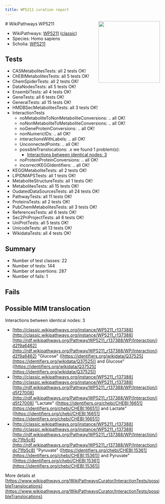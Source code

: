 ```yaml
---
title: WP5211 curation report
---
```


<img style="float: right; width: 200px" src="https://upload.wikimedia.org/wikipedia/commons/thumb/8/83/Wplogo_with_text_500.png/640px-Wplogo_with_text_500.png" />
# WikiPathways WP5211

* WikiPathways: [WP5211](https://wikipathways.org/pathways/WP5211) ([classic](https://classic.wikipathways.org/instance/WP5211))
* Species: Homo sapiens
* Scholia: [WP5211](https://scholia.toolforge.org/wikipathways/WP5211)
## Tests
* CASMetabolitesTests: all 2 tests OK!
* ChEBIMetabolitesTests: all 5 tests OK!
* ChemSpiderTests: all 2 tests OK!
* DataNodesTests: all 5 tests OK!
* EnsemblTests: all 4 tests OK!
* GeneTests: all 6 tests OK!
* GeneralTests: all 15 tests OK!
* HMDBSecMetabolitesTests: all 3 tests OK!
* InteractionTests
    * noMetaboliteToNonMetaboliteConversions: .. all OK!
    * noNonMetaboliteToMetaboliteConversions: .. all OK!
    * noGeneProteinConversions: .. all OK!
    * nonNumericIDs: .. all OK!
    * interactionsWithLabels: .. all OK!
    * UnconnectedPoints: .. all OK!
    * possibleTranslocations: .x we found 1 problem(s):
        * [Interactions between identical nodes: 3](#1c118208)
    * noProteinProteinConversions: .. all OK!
    * incorrectKEGGIdentifiers: .. all OK!
* KEGGMetaboliteTests: all 2 tests OK!
* LIPIDMAPSTests: all 1 tests OK!
* MetaboliteStructureTests: all 1 tests OK!
* MetabolitesTests: all 15 tests OK!
* OudatedDataSourcesTests: all 24 tests OK!
* PathwayTests: all 11 tests OK!
* ProteinsTests: all 2 tests OK!
* PubChemMetabolitesTests: all 3 tests OK!
* ReferencesTests: all 6 tests OK!
* Sec2PriProjectTests: all 6 tests OK!
* UniProtTests: all 5 tests OK!
* UnicodeTests: all 13 tests OK!
* WikidataTests: all 4 tests OK!


## Summary

* Number of test classes: 22
* Number of tests: 144
* Number of assertions: 287
* Number of fails: 1

## Fails

<a name="1c118208" />

## Possible MIM translocation

Interactions between identical nodes: 3

* [http://classic.wikipathways.org/instance/WP5211_r137388](http://classic.wikipathways.org/instance/WP5211_r137388) [http://rdf.wikipathways.org/Pathway/WP5211_r137388/WP/Interaction/id2f9a6462](http://rdf.wikipathways.org/Pathway/WP5211_r137388/WP/Interaction/id2f9a6462) "Glucose" ([https://identifiers.org/wikidata/Q37525](https://identifiers.org/wikidata/Q37525)) and 
Glucose" ([https://identifiers.org/wikidata/Q37525](https://identifiers.org/wikidata/Q37525))
* [http://classic.wikipathways.org/instance/WP5211_r137388](http://classic.wikipathways.org/instance/WP5211_r137388) [http://rdf.wikipathways.org/Pathway/WP5211_r137388/WP/Interaction/id5f27008](http://rdf.wikipathways.org/Pathway/WP5211_r137388/WP/Interaction/id5f27008) "Lactate" ([https://identifiers.org/chebi/CHEBI:16651](https://identifiers.org/chebi/CHEBI:16651)) and 
Lactate" ([https://identifiers.org/chebi/CHEBI:16651](https://identifiers.org/chebi/CHEBI:16651))
* [http://classic.wikipathways.org/instance/WP5211_r137388](http://classic.wikipathways.org/instance/WP5211_r137388) [http://rdf.wikipathways.org/Pathway/WP5211_r137388/WP/Interaction/idc71fb5c8](http://rdf.wikipathways.org/Pathway/WP5211_r137388/WP/Interaction/idc71fb5c8) "Pyruvate" ([https://identifiers.org/chebi/CHEBI:15361](https://identifiers.org/chebi/CHEBI:15361)) and 
Pyruvate" ([https://identifiers.org/chebi/CHEBI:15361](https://identifiers.org/chebi/CHEBI:15361))


More details at [https://www.wikipathways.org/WikiPathwaysCurator/InteractionTests/possibleTranslocations](https://www.wikipathways.org/WikiPathwaysCurator/InteractionTests/possibleTranslocations)

